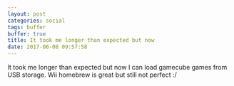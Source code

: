 ```yaml
---
layout: post
categories: social
tags: buffer
buffer: true
title: It took me longer than expected but now 
date: 2017-06-08 09:57:58
---
```

It took me longer than expected but now I can load gamecube games from USB storage. Wii homebrew is great but still not perfect :/

